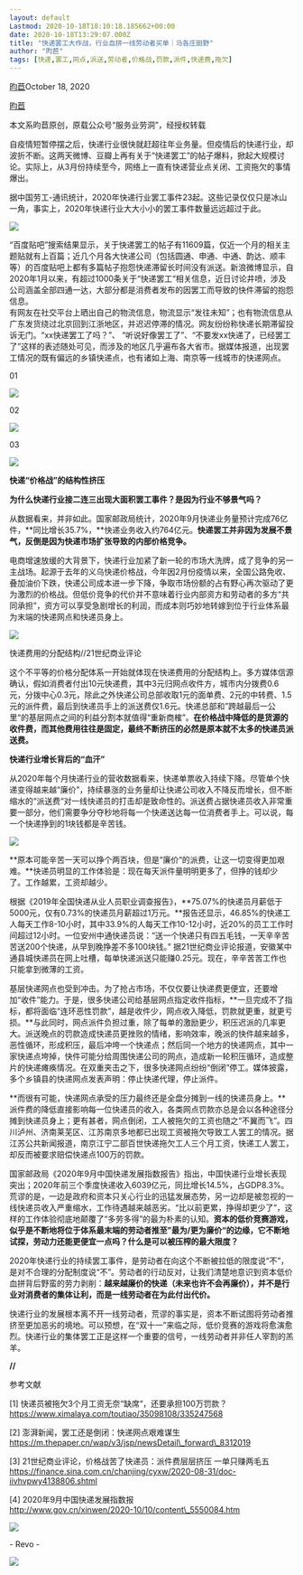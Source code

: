 ```yaml
---
layout: default
Lastmod: 2020-10-18T18:10:18.185662+00:00
date: 2020-10-18T13:29:07.000Z
title: "快递罢工大作战，行业血拼一线劳动者买单｜马各庄田野"
author: "昀苣"
tags: [快递,罢工,网点,派送,劳动者,价格战,罚款,派件,快递费,拖欠]
---
```


[昀苣](https://mp.weixin.qq.com/s/xckO8mDXvLYop-oaxTl71Q)October 18, 2020

[昀苣](https://mp.weixin.qq.com/s/xckO8mDXvLYop-oaxTl71Q)  

本文系昀苣原创，原载公众号“服务业劳洞”，经授权转载  

自疫情短暂停摆之后，快递行业很快就赶超往年业务量。但疫情后的快递行业，却波折不断。这两天微博、豆瓣上再有关于“快递罢工”的帖子爆料，掀起大规模讨论。实际上，从3月份持续至今，网络上一直有快递营业点关闭、工资拖欠的事情爆出。

据中国劳工-通讯统计，2020年快递行业罢工事件23起。这些记录仅仅只是冰山一角，事实上，2020年快递行业大大小小的罢工事件数量远远超过于此。

![](https://images.weserv.nl/?url=https%3A//mmbiz.qpic.cn/mmbiz_png/zTvMr5nW7goicJ6XAcjuXAnGw7WuRwEg4pVogP1rFNSlEIhiakkS9aMBWUxMRvcuVZv4s4crHw2uOCRpOOUVQTPA/640%3Fwx_fmt%3Dpng)

“百度贴吧”搜索结果显示，关于快递罢工的帖子有11609篇，仅近一个月的相关主题贴就有上百篇；近几个月各大快递公司（包括圆通、申通、中通、韵达、顺丰等）的百度贴吧上都有多篇帖子抱怨快递滞留长时间没有派送。新浪微博显示，自2020年1月以来，有超过1000条关于“快递罢工“相关信息，近日讨论井喷，涉及公司涵盖全部四通一达，大部分都是消费者发布的因罢工而导致的快件滞留的抱怨信息。  
有网友在社交平台上晒出自己的物流信息，物流显示“发往未知”；也有物流信息从广东发货绕过北京回到江浙地区，并迟迟停滞的情况。网友纷纷称快递长期滞留投诉无门。“xx快递罢工了吗？”、 “听说好像罢工了”、“不要发xx快递了，已经罢工了”这样的表述随处可见，而涉及的地区几乎遍布各大省市。据媒体报道，出现罢工情况的既有偏远的乡镇快递点，也有诸如上海、南京等一线城市的快递网点。

01

![](https://images.weserv.nl/?url=https%3A//mmbiz.qpic.cn/mmbiz_jpg/zTvMr5nW7goicJ6XAcjuXAnGw7WuRwEg4Do4sE7VLL5icrib3Z52MY1aKQmx9ctSz2XqJMsaqsu5lGqYsooLJcTBA/640%3Fwx_fmt%3Djpeg)

02

![](https://images.weserv.nl/?url=https%3A//mmbiz.qpic.cn/mmbiz_jpg/zTvMr5nW7goicJ6XAcjuXAnGw7WuRwEg43mK4MFavE6wYBfJf4QgcB3lt46AXBc8zz8YMa7bAl8Wpibj1EmLibP3Q/640%3Fwx_fmt%3Djpeg)

03

![](https://images.weserv.nl/?url=https%3A//mmbiz.qpic.cn/mmbiz_jpg/zTvMr5nW7goicJ6XAcjuXAnGw7WuRwEg4nWb0OyaNLjvJR9fazaenCWQ0z1F5bP9ahjoicuAFf8bC6B5IUw07eFA/640%3Fwx_fmt%3Djpeg)

**快递“价格战”的结构性挤压**

**为什么快递行业接二连三出现大面积罢工事件？是因为行业不够景气吗？**

从数据看来，并非如此。国家邮政局统计，2020年9月快递业务量预计完成76亿件，**同比增长35.7%，**快递业务收入约764亿元。**快递罢工并非因为发展不景气，反倒是因为快递市场扩张导致的内部价格竞争。**

电商增速放缓的大背景下，快递行业加紧了新一轮的市场大洗牌，成了竞争的另一主战场。起源于去年的义乌快递价格战，今年因2月份疫情以来，全国公路免收、叠加油价下跌，快递公司成本进一步下降，争取市场份额的占有野心再次驱动了更为激烈的价格战。但低价竞争的代价并不意味着行业内部资方和劳动者的多方“共同承担”，资方可以享受急剧增长的利润，而成本则巧妙地转嫁到位于行业体系最为末端的快递网点和快递员身上。

![](https://images.weserv.nl/?url=https%3A//mmbiz.qpic.cn/mmbiz_jpg/zTvMr5nW7goicJ6XAcjuXAnGw7WuRwEg4rvtH09S4tN9D47jAq6BiboDe3iaFDOg1O0CM0wRibeWUuK7zQPoEQw6Zg/640%3Fwx_fmt%3Djpeg)

快递费用的分配结构//21世纪商业评论

这个不平等的价格分配体系一开始就体现在快递费用的分配结构上。多方媒体信源确认，假如消费者付出10元快递费，其中3元归网点收件方，城市内分拨费0.6元，分拨中心0.3元，除此之外快递公司总部收取1元的面单费、2元的中转费、1.5元的派件费，最后到快递员手上的派送费仅1.6元。快递总部和”跨越最后一公里“的基层网点之间的利益分割本就值得“重新商榷”。**在价格战中降低的是货源的收件费，而其他费用往往是固定，最终不断挤压的必然是原本就不太多的快递员派送费。**

**快递行业增长背后的“血汗”**

从2020年每个月快递行业的营收数据看来，快递单票收入持续下降。尽管单个快递变得越来越“廉价”，持续暴涨的业务量却让快递公司收入不降反而增长，但不断缩水的“派送费“对一线快递员的打击却是致命性的。派送费占据快递员收入非常重要一部分，他们需要争分夺秒地将每一个快递送达每一位消费者手上。可以说，每一个快递挣到的1块钱都是辛苦钱。

![](https://images.weserv.nl/?url=https%3A//mmbiz.qpic.cn/mmbiz_png/zTvMr5nW7goicJ6XAcjuXAnGw7WuRwEg4PAGxWWpYEvibL6EcMAXYyMQXGO1wdeduXCT2wv8PwaBLD6UATiaEnwDw/640%3Fwx_fmt%3Dpng)

**原本可能辛苦一天可以挣个两百块，但是“廉价“的派费，让这一切变得更加艰难。**快递员明显的工作体验是：现在每天派件量明明更多了，但挣的钱却少了。工作越累，工资却越少。

根据《2019年全国快递从业人员职业调查报告》，**75.07%的快递员月薪低于5000元，仅有0.73%的快递员月薪超过1万元。**报告还显示，46.85%的快递工人每天工作8-10小时，其中33.9%的人每天工作10-12小时，近20%的员工工作时间超过12小时。一位安州中通快递员说：“送一个快递只有四五毛钱，一天辛辛苦苦送200个快递，从早到晚挣差不多100块钱。” 据21世纪商业评论报道，安徽某中通县城快递员在网上吐槽，每单快递派送只能赚0.25元。现在，辛辛苦苦工作也只能拿到微薄的工资。

基层快递网点也受到冲击。为了抢占市场，不仅仅要让快递费更便宜，还要增加“收件”能力。于是，很多快递公司给基层网点指定收件指标，**一旦完成不了指标，都将面临“连环恶性罚款”，越是收件少，网点收入降低，罚款就更重，就更亏损。**与此同时，网点派件负担过重，除了每单的激励更少，积压迟派的几率更大。派送晚点的罚款造成快递员更挫败的情绪，影响效率，晚派的快件越来越多，恶性循环，形成积压，最后冲垮一个快递点；然后同一个地方的快递网点，其中一家快递点垮掉，快件可能分给周围快递公司的网点，造成新一轮积压循环，造成整片的快递瘫痪情况。在双重夹击之下，很多快递网点纷纷“倒闭”停工。媒体披露，多个乡镇县的快递网点发表声明：停止快递代理，停止派件。

**而很有可能，快递网点承受的压力最终还是全盘分摊到一线的快递员身上。**派件费的降低直接影响每一位快递员的收入，各类网点罚款亦总是会以各种途径分摊到快递员身上；更有甚者，网点倒闭，工人被拖欠的工资也随之“不翼而飞”。四川泸州、济南莱芜区、江苏南京多地都已出现工资被拖欠导致工人罢工的情况。据江苏公共新闻报道，南京江宁二部百世快递拖欠工人三个月工资，快递工人罢工，却反而被要求赔偿快递点100万的罚款。

国家邮政局《2020年9月中国快递发展指数报告》指出，中国快递行业增长表现突出；2020年前三个季度快递收入6039亿元，同比增长14.5%，占GDP8.3%。荒谬的是，一边是政府和资本只关心行业的迅猛发展态势，另一边却是被忽视的一线快递员收入严重缩水，工作待遇越来越恶劣。“比以前更累，挣得却更少了”，这样的工作体验彻底地颠覆了“多劳多得”的最为朴素的认知。**资本的低价竞赛游戏，似乎是不断地将位于体系最末端的劳动者推至”最为/更为廉价“的边缘，它不断地试探，劳动力还能更便宜一点吗？什么是可以被压榨的最大限度？**

2020年快递行业的持续罢工事件，是劳动者在向这个不断被拉低的限度说“不”，是对不合理的分配制度说“不”。劳动者的行动反对，让我们清楚地意识到资本低价血拼背后野蛮的劳力剥削：**越来越廉价的快递（未来也许不会再廉价），并不是行业对消费者的集体让利，而是一线劳动者在为此付出代价。**

快递行业的发展根本离不开一线劳动者，荒谬的事实是，资本不断试图将劳动者推挤至更加恶劣的境地。可以预想，在“双十一”来临之际，低价竞赛的游戏将愈演愈烈。快递行业的集体罢工正是这样一个重要的信号，一线劳动者并非任人宰割的羔羊。

**//**  

参考文献

\[1\] 快递员被拖欠3个月工资无奈“缺席“，还要承担100万罚款？  
https://www.ximalaya.com/toutiao/35098108/335247568

\[2\] 澎湃新闻，罢工还是倒闭：快递网点艰难谋生  
https://m.thepaper.cn/wap/v3/jsp/newsDetail\_forward\_8312019

\[3\] 21世纪商业评论，价格战苦了快递员：派件费层层挤压 一单只赚两毛五  
https://finance.sina.com.cn/chanjing/cyxw/2020-08-31/doc-iivhvpwy4138806.shtml

\[4\] 2020年9月中国快递发展指数报  
http://www.gov.cn/xinwen/2020-10/10/content\_5550084.htm

![](https://images.weserv.nl/?url=https%3A//mmbiz.qpic.cn/mmbiz_jpg/zTvMr5nW7goicJ6XAcjuXAnGw7WuRwEg4dR0OObsib4GxEGLVz8b0LWbREX7EQdUnCJX4ckGPcXpkfibLUauYde0w/640%3Fwx_fmt%3Djpeg)

\- Revo -

![](https://images.weserv.nl/?url=https%3A//mmbiz.qpic.cn/mmbiz_jpg/zTvMr5nW7goicJ6XAcjuXAnGw7WuRwEg4bm2ckTqWZ81Vl5ziaFY6icEhp1lFG5CPFwIYoLR517QicgBqUbRlZsUPw/640%3Fwx_fmt%3Djpeg)

